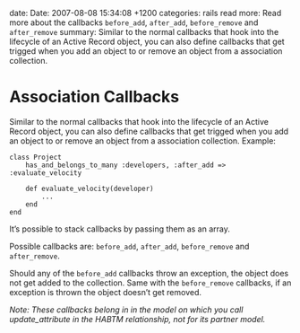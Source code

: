 date: Date: 2007-08-08 15:34:08 +1200
categories: rails
read more: Read more about the callbacks `before_add`, `after_add`, `before_remove` and `after_remove`
summary: Similar to the normal callbacks that hook into the lifecycle of an Active Record object, you can also define callbacks that get trigged when you add an object to or remove an object from a association collection.


# Association Callbacks

Similar to the normal callbacks that hook into the lifecycle of an Active Record object, you can also define callbacks that get trigged when you add an object to or remove an object from a association collection. Example:

	class Project
		has_and_belongs_to_many :developers, :after_add => :evaluate_velocity

		def evaluate_velocity(developer)
			...
		end
	end

It’s possible to stack callbacks by passing them as an array.

Possible callbacks are: `before_add`, `after_add`, `before_remove` and `after_remove`.

Should any of the `before_add` callbacks throw an exception, the object does not get added to the collection. Same with the `before_remove` callbacks, if an exception is thrown the object doesn’t get removed.

_Note: These callbacks belong in in the model on which you call update_attribute in the HABTM relationship, not for its partner model._